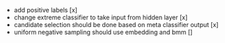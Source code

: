 - add positive labels [x]
- change extreme classifier to take input from hidden layer [x]
- candidate selection should be done based on meta classifier output [x]
- uniform negative sampling should use embedding and bmm []
